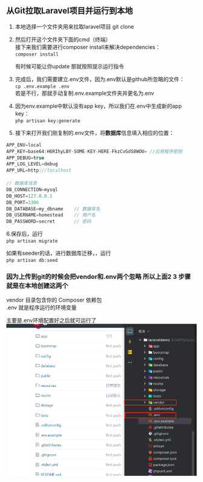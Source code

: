 ## 从Git拉取Laravel项目并运行到本地

1. 本地选择一个文件夹用来拉取laravel项目 git clone<br>
2. 然后打开这个文件夹下面的cmd（终端）<br>
   接下来我们需要进行composer install来解决dependencies：<br>
`composer install` <br>

   有时候可能让你update 那就按照提示运行指令<br>
3. 完成后，我们需要建立.env文件，因为.env默认是github所忽略的文件：<br>
`cp .env.example .env`<br>
   若是不行，那就手动复制.env.example文件夹并更名为.env <br>
4. 因为env.example中默认没有app key，所以我们在.env中生成新的app key：<br>
`php artisan key:generate`<br>
5. 接下来打开我们刚复制的.env文件，将**数据库**信息填入相应的位置：<br>
```javascript
APP_ENV=local
APP_KEY=base64:H6RIhyLBY-SOME-KEY-HERE-FkzCvGdS8WOU= //应用程序密钥
APP_DEBUG=true
APP_LOG_LEVEL=debug
APP_URL=http://localhost

// 数据库信息
DB_CONNECTION=mysql
DB_HOST=127.0.0.1
DB_PORT=3306
DB_DATABASE=my_dbname    // 数据库名
DB_USERNAME=homestead    // 用户名
DB_PASSWORD=secret       // 密码
```
6.保存后，运行<br>
`php artisan migrate`<br>

如果有seeder的话，进行数据库迁移，，运行<br>
`php artisan db:seed`<br>

### 因为上传到git的时候会把vendor和.env两个忽略 所以上面2  3 步骤就是在本地创建这两个<br>
vendor 目录包含你的 Composer 依赖包<br>
.env 就是程序运行的环境变量<br>

主要是.env环境配置好之后就可运行了<br>
![img_4.png](img_4.png)